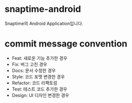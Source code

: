 # snaptime-android
Snaptime의 Android Application입니다.

# commit message convention
- Feat: 새로운 기능 추가한 경우
- Fix: 버그 고친 경우
- Docs: 문서 수정한 경우
- Style: 코드 포맷 변경한 경우
- Refactor: 코드 리팩토링
- Test: 테스트 코드 추가한 경우
- Design: UI 디자인 변경한 경우
